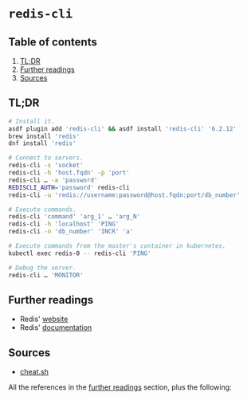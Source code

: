 # `redis-cli`

## Table of contents <!-- omit in toc -->

1. [TL;DR](#tldr)
1. [Further readings](#further-readings)
1. [Sources](#sources)

## TL;DR

```sh
# Install it.
asdf plugin add 'redis-cli' && asdf install 'redis-cli' '6.2.12'
brew install 'redis'
dnf install 'redis'

# Connect to servers.
redis-cli -s 'socket'
redis-cli -h 'host.fqdn' -p 'port'
redis-cli … -a 'password'
REDISCLI_AUTH='password' redis-cli
redis-cli -u 'redis://username:password@host.fqdn:port/db_number'

# Execute commands.
redis-cli 'command' 'arg_1' … 'arg_N'
redis-cli -h 'localhost' 'PING'
redis-cli -n 'db_number' 'INCR' 'a'

# Execute commands from the master's container in kubernetes.
kubectl exec redis-0 -- redis-cli 'PING'

# Debug the server.
redis-cli … 'MONITOR'
```

## Further readings

- Redis' [website]
- Redis' [documentation]

## Sources

- [cheat.sh]

All the references in the [further readings] section, plus the following:

<!-- project's references -->
[documentation]: https://redis.io/docs/
[website]: https://redis.io/

<!-- in-article references -->
[further readings]: #further-readings

<!-- internal references -->
<!-- external references -->
[cheat.sh]: https://cheat.sh/redis-cli
